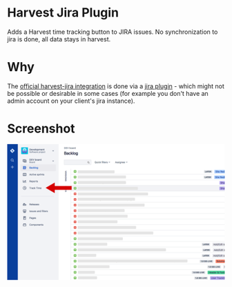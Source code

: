 # Harvest Jira Plugin

Adds a Harvest time tracking button to JIRA issues.  No synchronization to jira is done, all data stays in harvest.

# Why
The [official harvest-jira integration](https://www.getharvest.com/apps-and-integrations/jira) is done via a [jira plugin](https://marketplace.atlassian.com/apps/1211628/harvest-time-tracking-official?hosting=cloud&tab=reviews) - which might not be possible or desirable in some cases (for example you don't have an admin account on your client's jira instance).

# Screenshot
![Example](./images/image1.png)

